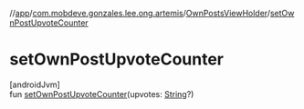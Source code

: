 //[app](../../../index.md)/[com.mobdeve.gonzales.lee.ong.artemis](../index.md)/[OwnPostsViewHolder](index.md)/[setOwnPostUpvoteCounter](set-own-post-upvote-counter.md)

# setOwnPostUpvoteCounter

[androidJvm]\
fun [setOwnPostUpvoteCounter](set-own-post-upvote-counter.md)(upvotes: [String](https://kotlinlang.org/api/latest/jvm/stdlib/kotlin/-string/index.html)?)
